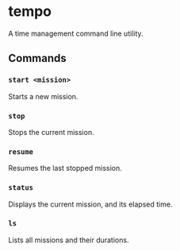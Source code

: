 # tempo

A time management command line utility.

## Commands

### `start <mission>`

Starts a new mission.

### `stop`

Stops the current mission.

### `resume`

Resumes the last stopped mission.

### `status`

Displays the current mission, and its elapsed time.

### `ls`

Lists all missions and their durations.
